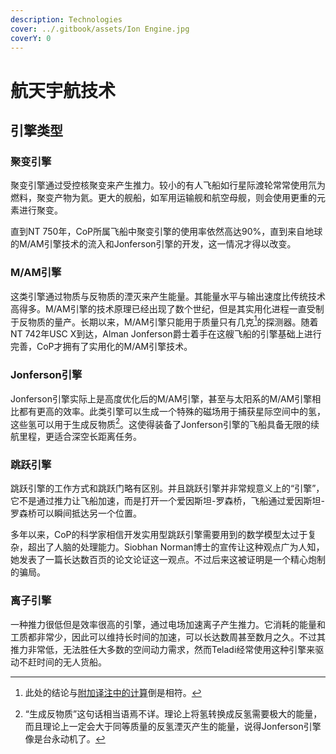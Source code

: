 ```yaml
---
description: Technologies
cover: ../.gitbook/assets/Ion Engine.jpg
coverY: 0
---
```


# 航天宇航技术

## 引擎类型

### 聚变引擎

聚变引擎通过受控核聚变来产生推力。较小的有人飞船如行星际渡轮常常使用氘为燃料，聚变产物为氦。更大的舰船，如军用运输舰和航空母舰，则会使用更重的元素进行聚变。

直到NT 750年，CoP所属飞船中聚变引擎的使用率依然高达90%，直到来自地球的M/AM引擎技术的流入和Jonferson引擎的开发，这一情况才得以改变。

### M/AM引擎

这类引擎通过物质与反物质的湮灭来产生能量。其能量水平与输出速度比传统技术高得多。M/AM引擎的技术原理已经出现了数个世纪，但是其实用化进程一直受制于反物质的量产。长期以来，M/AM引擎只能用于质量只有几克[^1]的探测器。随着NT 742年USC X到达，Alman Jonferson爵士着手在这艘飞船的引擎基础上进行完善，CoP才拥有了实用化的M/AM引擎技术。

### Jonferson引擎

Jonferson引擎实际上是高度优化后的M/AM引擎，甚至与太阳系的M/AM引擎相比都有更高的效率。此类引擎可以生成一个特殊的磁场用于捕获星际空间中的氢，这些氢可以用于生成反物质[^2]。这使得装备了Jonferson引擎的飞船具备无限的续航里程，更适合深空长距离任务。

### 跳跃引擎

跳跃引擎的工作方式和跳跃门略有区别。并且跳跃引擎并非常规意义上的“引擎”，它不是通过推力让飞船加速，而是打开一个爱因斯坦-罗森桥，飞船通过爱因斯坦-罗森桥可以瞬间抵达另一个位置。

多年以来，CoP的科学家相信开发实用型跳跃引擎需要用到的数学模型太过于复杂，超出了人脑的处理能力。Siobhan Norman博士的宣传让这种观点广为人知，她发表了一篇长达数百页的论文论证这一观点。不过后来这被证明是一个精心炮制的骗局。

### 离子引擎

一种推力很低但是效率很高的引擎，通过电场加速离子产生推力。它消耗的能量和工质都非常少，因此可以维持长时间的加速，可以长达数周甚至数月之久。不过其推力非常低，无法胜任大多数的空间动力需求，然而Teladi经常使用这种引擎来驱动不赶时间的无人货船。

[^1]: 此处的结论与[附加译注中的计算](../fu-jia-yi-zhu/guan-yu-ban-ke-fan-wu-zhi-qu-dong-xin-shi-wu-ren-ji-de-ji-suan.md)倒是相符。

[^2]: “生成反物质”这句话相当语焉不详。理论上将氢转换成反氢需要极大的能量，而且理论上一定会大于同等质量的反氢湮灭产生的能量，说得Jonferson引擎像是台永动机了。
